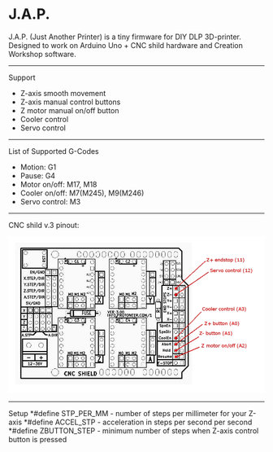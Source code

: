# J.A.P.

J.A.P. (Just Another Printer) is a tiny firmware for DIY DLP 3D-printer.
Designed to work on Arduino Uno + CNC shild hardware and Creation Workshop software.

***

 Support
* Z-axis smooth movement
* Z-axis manual control buttons
* Z motor manual on/off button
* Cooler control
* Servo control

***

 List of Supported G-Codes
 - Motion: G1
 - Pause: G4
 - Motor on/off: M17, M18
 - Cooler on/off: M7(M245), M9(M246)
 - Servo control: M3
 
 ***
 
 CNC shild v.3 pinout:
 
 ![pinout](https://github.com/3DLab-DLP/jap/blob/master/Img/Arduino-CNC-Shield-V3.jpg)

***
 
  Setup
  *#define STP_PER_MM - number of steps per millimeter for your Z-axis
  *#define ACCEL_STP - acceleration in steps per second per second
  *#define ZBUTTON_STEP - minimum number of steps when Z-axis control button is pressed

